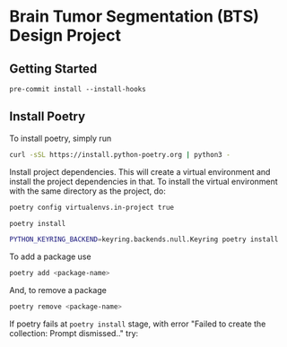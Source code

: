 # Brain Tumor Segmentation (BTS) Design Project


## Getting Started

```
pre-commit install --install-hooks
```

## Install Poetry
To install poetry, simply run
```bash
curl -sSL https://install.python-poetry.org | python3 -
```

Install project dependencies. This will create a virtual environment and install the
project dependencies in that. To install the virtual environment with the same directory
as the project, do:
```bash
poetry config virtualenvs.in-project true
```
```bash
poetry install
```

```bash
PYTHON_KEYRING_BACKEND=keyring.backends.null.Keyring poetry install
```

To add a package use
```bash
poetry add <package-name>
```
And, to remove a package
```bash
poetry remove <package-name>
```

If poetry fails at `poetry install` stage, with error
"Failed to create the collection: Prompt dismissed.." try:
